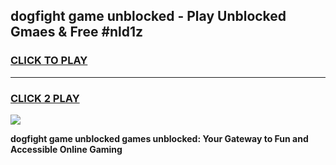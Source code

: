 
## dogfight game unblocked - Play Unblocked Gmaes & Free #nld1z
<h3>
<a href="https://premium.freeplayer.one?title=dogfight_game_unblocked&ref=03M">CLICK TO PLAY</a></h3>
<hr>

<h3>
<a href="https://premium.freeplayer.one?title=dogfight_game_unblocked&ref=03M">CLICK 2 PLAY</a>
  
</h3>

<a href="https://premium.freeplayer.one?title=dogfight_game_unblocked&ref=03M"><img src="https://clearcache.store/games.png"></a>


**dogfight game unblocked games unblocked: Your Gateway to Fun and Accessible Online Gaming**
